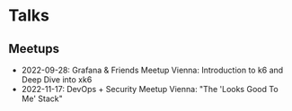 # Talks

## Meetups

* 2022-09-28: Grafana & Friends Meetup Vienna: Introduction to k6 and Deep Dive into xk6
* 2022-11-17: DevOps + Security Meetup Vienna: "The 'Looks Good To Me' Stack"
